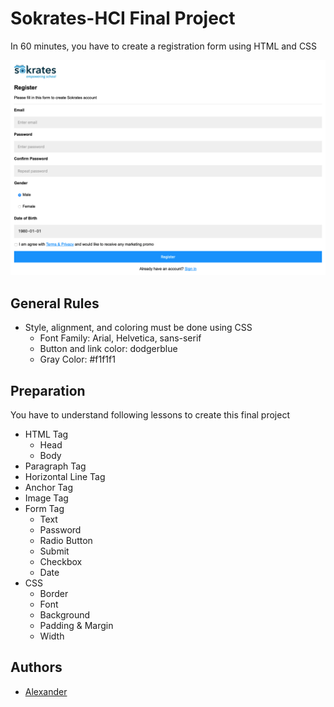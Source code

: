 # Sokrates-HCI Final Project
In 60 minutes, you have to create a registration form using HTML and CSS

![Preview](https://github.com/alexanderutama/Sokrates-HCI/blob/main/preview.png?raw=true)

## General Rules
- Style, alignment, and coloring must be done using CSS
  - Font Family: Arial, Helvetica, sans-serif
  - Button and link color: dodgerblue
  - Gray Color: #f1f1f1

## Preparation
You have to understand following lessons to create this final project
- HTML Tag
  - Head
  - Body
- Paragraph Tag
- Horizontal Line Tag
- Anchor Tag
- Image Tag
- Form Tag
  - Text
  - Password
  - Radio Button
  - Submit
  - Checkbox
  - Date
- CSS
  - Border
  - Font
  - Background
  - Padding & Margin
  - Width
  
## Authors
- [Alexander](https://scholar.binus.ac.id/lecturer/D5319/alexander/)
